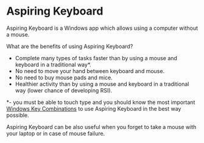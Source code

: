 # Aspiring Keyboard
Aspiring Keyboard is a Windows app which allows using a computer without a mouse.

What are the benefits of using Aspiring Keyboard?
- Complete many types of tasks faster than by using a mouse and keyboard in a traditional way*.
- No need to move your hand between keyboard and mouse.
- No need to buy mouse pads and mice.
- Healthier activity than by using a mouse and keyboard in a traditional way (lower chance of developing RSI).

*- you must be able to touch type and you should know the most important [Windows Key Combinations](https://github.com/ProperCode/Aspiring-Keyboard/blob/main/other/Useful%20Windows%20Key%20Combinations.pdf) to use Aspiring Keyboard in the best way possible.

Aspiring Keyboard can be also useful when you forget to take a mouse with your laptop or in case of mouse failure.